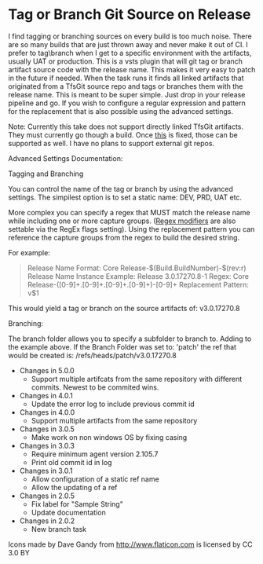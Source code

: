 # Tag or Branch Git Source on Release

I find tagging or branching sources on every build is too much noise. There are so many builds that are just thrown away and never make it out of CI. I prefer to tag\branch when I get to a specific environment with the artifacts, usually UAT or production. This is a vsts plugin that will git tag or branch artifact source code with the release name. This makes it very easy to patch in the future if needed. When the task runs it finds all linked artifacts that originated from a TfsGit source repo and tags or branches them with the release name. This is meant to be super simple. Just drop in your release pipeline and go. If you wish to configure a regular expression and pattern for the replacement that is also possible using the advanced settings.

Note: Currently this take does not support directly linked TfsGit artifacts. They must currently go though a build. Once [this](https://github.com/Microsoft/vsts-agent/issues/976) is fixed, those can be supported as well. I have no plans to support external git repos.

Advanced Settings Documentation:

Tagging and Branching

You can control the name of the tag or branch by using the advanced settings. The simpilest option is to set a static name: DEV, PRD, UAT etc.

More complex you can specify a regex that MUST match the release name while including one or more capture groups. ([Regex modifiers](https://www.w3schools.com/jsref/jsref_obj_regexp.asp) are also settable via the RegEx flags setting). Using the replacement pattern you can reference the capture groups from the regex to build the desired string. 

For example:

> Release Name Format: Core Release-\$(Build.BuildNumber)-\$(rev:r)
> Release Name Instance Example: Release 3.0.17270.8-1
> Regex: Core Release-([0-9]+.[0-9]+.[0-9]+.[0-9]+)-[0-9]+
> Replacement Pattern: v$1

This would yield a tag or branch on the source artifacts of: v3.0.17270.8

Branching:

The branch folder allows you to specify a subfolder to branch to. Adding to the example above. If the Branch Folder was set to: 'patch' the ref that would be created is: /refs/heads/patch/v3.0.17270.8

  * Changes in 5.0.0
    * Support multiple artifcats from the same repository with different commits. Newest to be commited wins.
  * Changes in 4.0.1
    * Update the error log to include previous commit id
  * Changes in 4.0.0
    * Support multiple artifacts from the same repository
  * Changes in 3.0.5
    * Make work on non windows OS by fixing casing
  * Changes in 3.0.3
    * Require minimum agent version 2.105.7
    * Print old commit id in log
  * Changes in 3.0.1
    * Allow configuration of a static ref name
    * Allow the updating of a ref
  * Changes in 2.0.5
    * Fix label for "Sample String"
    * Update documentation
  * Changes in 2.0.2
    * New branch task

Icons made by Dave Gandy from http://www.flaticon.com is licensed by CC 3.0 BY